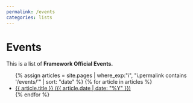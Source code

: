 ```yaml
---
permalink: /events
categories: lists
---
```

# Events
This is a list of **Framework Official Events.**

<ul>
  {% assign articles = site.pages | where_exp:"i", "i.permalink contains '/events/'" | sort: "date" %}
  {% for article in articles %}
    <li><a href="{{ article.url | relative_url }}">{{ article.title }} ({{ article.date | date: "%Y" }})</a></li>
  {% endfor %}
</ul>